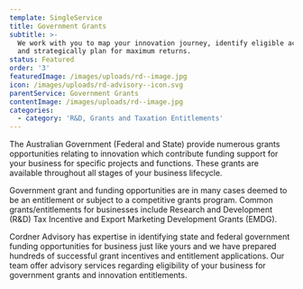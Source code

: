 ```yaml
---
template: SingleService
title: Government Grants
subtitle: >-
  We work with you to map your innovation journey, identify eligible activities
  and strategically plan for maximum returns.
status: Featured
order: '3'
featuredImage: /images/uploads/rd--image.jpg
icon: /images/uploads/rd-advisory--icon.svg
parentService: Government Grants
contentImage: /images/uploads/rd--image.jpg
categories:
  - category: 'R&D, Grants and Taxation Entitlements'
---
```

The Australian Government (Federal and State) provide numerous grants opportunities relating to innovation which contribute funding support for your business for specific projects and functions. These grants are available throughout all stages of your business lifecycle. 

​Government grant and funding opportunities are in many cases deemed to be an entitlement or subject to a competitive grants program. Common grants/entitlements for businesses include ​Research and Development (R&D) Tax Incentive​ and ​Export Marketing Development Grants (EMDG)​.

Cordner Advisory has expertise in identifying  state and federal government funding opportunities for business just like yours and we have prepared hundreds of successful grant incentives and entitlement applications.​ Our team offer advisory services regarding eligibility of your business for government grants and innovation entitlements.
